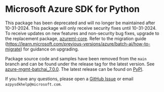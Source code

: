 # Microsoft Azure SDK for Python

This package has been deprecated and will no longer be maintained after 10-31-2024. This package will only receive security fixes until 10-31-2024. To receive updates on new features and non-security bug fixes, upgrade to the replacement package, [azureml-core](https://pypi.org/project/azureml-core/). Refer to the migration guide (https://learn.microsoft.com/previous-versions/azure/batch-ai/how-to-migrate) for guidance on upgrading.

Package source code and samples have been removed from the `main` branch and can be found under the release tag for the latest version. See [azure-mgmt-batchai_7.0.0](https://github.com/Azure/azure-sdk-for-python/tree/azure-mgmt-batchai_7.0.0/sdk/batchai/azure-mgmt-batchai). The latest release can be found on [PyPI](https://pypi.org/project/azure-mgmt-batchai/).

If you have any questions, please open a [GitHub Issue](https://github.com/Azure/azure-sdk-for-python/issues) or email `azpysdkhelp@microsoft.com`.